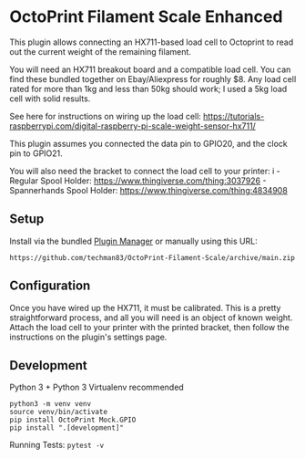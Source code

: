 # OctoPrint Filament Scale Enhanced

This plugin allows connecting an HX711-based load cell to Octoprint to read out the current weight of the remaining filament.

You will need an HX711 breakout board and a compatible load cell. You can find these bundled together on Ebay/Aliexpress for roughly $8. Any load cell rated for more than 1kg and less than 50kg should work; I used a 5kg load cell with solid results.

See here for instructions on wiring up the load cell: https://tutorials-raspberrypi.com/digital-raspberry-pi-scale-weight-sensor-hx711/

This plugin assumes you connected the data pin to GPIO20, and the clock pin to GPIO21.

You will also need the bracket to connect the load cell to your printer: i
    - Regular Spool Holder: https://www.thingiverse.com/thing:3037926
    - Spannerhands Spool Holder: https://www.thingiverse.com/thing:4834908

## Setup

Install via the bundled [Plugin Manager](https://github.com/foosel/OctoPrint/wiki/Plugin:-Plugin-Manager)
or manually using this URL:

    https://github.com/techman83/OctoPrint-Filament-Scale/archive/main.zip


## Configuration

Once you have wired up the HX711, it must be calibrated. This is a pretty straightforward process, and all you will need is an object of known weight. Attach the load cell to your printer with the printed bracket, then follow the instructions on the plugin's settings page.

## Development

Python 3 + Python 3 Virtualenv recommended

```
python3 -m venv venv
source venv/bin/activate
pip install OctoPrint Mock.GPIO
pip install ".[development]"
```

Running Tests: `pytest -v`